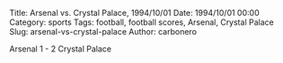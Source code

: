 Title: Arsenal vs. Crystal Palace, 1994/10/01
Date: 1994/10/01 00:00
Category: sports
Tags: football, football scores, Arsenal, Crystal Palace
Slug: arsenal-vs-crystal-palace
Author: carbonero


Arsenal 1 - 2 Crystal Palace
